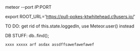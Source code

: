 meteor --port $IP:$PORT

export ROOT_URL='https://pull-pokes-ktwhitehead.c9users.io/'

TO DO:
    get rid of this.state.loggedIn, use Meteor.user() instead
    
DB STUFF:
    db.<collection>.find();
    
    xxxx xxxxx arf asdax assdffsawefawefawef

